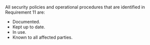 All security policies and operational procedures that are identified in Requirement 11 are:

- Documented.
- Kept up to date.
- In use.
- Known to all affected parties.